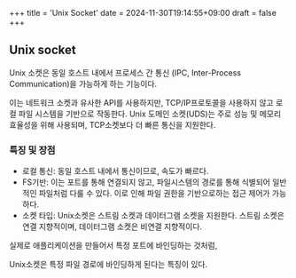 +++
title = 'Unix Socket'
date = 2024-11-30T19:14:55+09:00
draft = false
+++

## Unix socket

Unix 소켓은 동일 호스트 내에서 프로세스 간 통신 (IPC, Inter-Process Communication)을 가능하게 하는 기능이다.

이는 네트워크 소켓과 유사한 API를 사용하지만, TCP/IP프로토콜을 사용하지 않고 로컬 파일 시스템을 기반으로 작동한다. Unix 도메인 소켓(UDS)는 주로 성능 및 메모리 효율성을 위해 사용되며, TCP소켓보다 더 빠른 통신을 지원한다.

### 특징 및 장점

- 로컬 통신: 동일 호스트 내에서 통신이므로, 속도가 빠르다.
- FS기반: 이는 포트를 통해 연결되지 않고, 파일시스템의 경로를 통해 식별되어 일반적인 파일처럼 다룰 수 있다. 이로 인해 파일 권한을 기반으로하는 접근 제어가 가능하다.
- 소켓 타입: Unix소켓은 스트림 소켓과 데이터그램 소켓을 지원한다. 스트림 소켓은 연결 지향적이며, 데이터그램 소켓은 비연결 지향적이다.

실제로 애플리케이션을 만들어서 특정 포트에 바인딩하는 것처럼,

Unix소켓은 특정 파일 경로에 바인딩하게 된다는 특징이 있다.